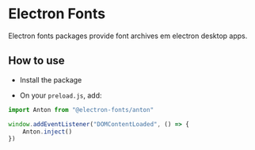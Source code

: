 # Electron Fonts

Electron fonts packages provide font archives em electron desktop apps.

## How to use

* Install the package

* On your `preload.js`, add:

```ts
import Anton from "@electron-fonts/anton"

window.addEventListener("DOMContentLoaded", () => {
    Anton.inject()
})
```